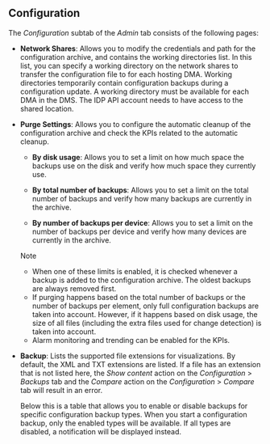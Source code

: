 ## Configuration

The *Configuration* subtab of the *Admin* tab consists of the following pages:

- **Network Shares**: Allows you to modify the credentials and path for the configuration archive, and contains the working directories list. In this list, you can specify a working directory on the network shares to transfer the configuration file to for each hosting DMA. Working directories temporarily contain configuration backups during a configuration update. A working directory must be available for each DMA in the DMS. The IDP API account needs to have access to the shared location.

- **Purge Settings**: Allows you to configure the automatic cleanup of the configuration archive and check the KPIs related to the automatic cleanup.

    - **By disk usage**: Allows you to set a limit on how much space the backups use on the disk and verify how much space they currently use.

    - **By total number of backups**: Allows you to set a limit on the total number of backups and verify how many backups are currently in the archive.

    - **By number of backups per device**: Allows you to set a limit on the number of backups per device and verify how many devices are currently in the archive.

    > [!NOTE]
    > - When one of these limits is enabled, it is checked whenever a backup is added to the configuration archive. The oldest backups are always removed first.
    > - If purging happens based on the total number of backups or the number of backups per element, only full configuration backups are taken into account. However, if it happens based on disk usage, the size of all files (including the extra files used for change detection) is taken into account.
    > - Alarm monitoring and trending can be enabled for the KPIs.

- **Backup**: Lists the supported file extensions for visualizations. By default, the XML and TXT extensions are listed. If a file has an extension that is not listed here, the *Show content* action on the *Configuration* > *Backups* tab and the *Compare* action on the *Configuration* > *Compare* tab will result in an error.

    Below this is a table that allows you to enable or disable backups for specific configuration backup types. When you start a configuration backup, only the enabled types will be available. If all types are disabled, a notification will be displayed instead.
